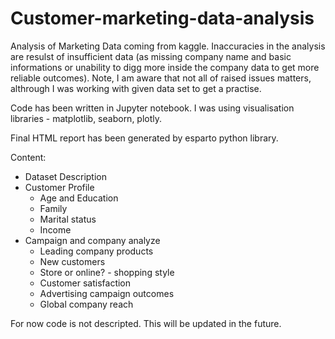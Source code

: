 # Customer-marketing-data-analysis
Analysis of Marketing Data coming from kaggle. 
Inaccuracies in the analysis are resulst of insufficient data (as missing company name and basic informations or unability to digg more inside the company data to get more reliable outcomes).
Note, I am aware that not all of raised issues matters, althrough I was working with given data set to get a practise.

Code has been written in Jupyter notebook. 
I was using visualisation libraries - matplotlib, seaborn, plotly.

Final HTML report has been generated by esparto python library.

Content:
- Dataset Description
- Customer Profile
  - Age and Education
  - Family
  - Marital status
  - Income
- Campaign and company analyze
  - Leading company products
  - New customers
  - Store or online? - shopping style
  - Customer satisfaction
  - Advertising campaign outcomes
  - Global company reach

For now code is not descripted. This will be updated in the future.
